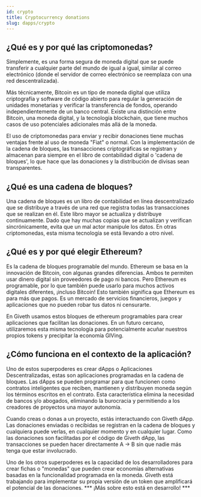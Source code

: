 ```yaml
---
id: crypto
title: Cryptocurrency donations
slug: dapps/crypto
---
```


## ¿Qué es y por qué las criptomonedas?
Simplemente, es una forma segura de moneda digital que se puede transferir a cualquier parte del mundo de igual a igual, similar al correo electrónico (donde el servidor de correo electrónico se reemplaza con una red descentralizada).

Más técnicamente, Bitcoin es un tipo de moneda digital que utiliza criptografía y software de código abierto para regular la generación de unidades monetarias y verificar la transferencia de fondos, operando independientemente de un banco central. Existe una distinción entre Bitcoin, una moneda digital, y la tecnología blockchain, que tiene muchos casos de uso potenciales adicionales más allá de la moneda.

El uso de criptomonedas para enviar y recibir donaciones tiene muchas ventajas frente al uso de moneda "Fiat" o normal. Con la implementación de la cadena de bloques, las transacciones criptográficas se registran y almacenan para siempre en el libro de contabilidad digital o 'cadena de bloques', lo que hace que las donaciones y la distribución de divisas sean transparentes.

## ¿Qué es una cadena de bloques?
Una cadena de bloques es un libro de contabilidad en línea descentralizado que se distribuye a través de una red que registra todas las transacciones que se realizan en él. Este libro mayor se actualiza y distribuye continuamente. Dado que hay muchas copias que se actualizan y verifican sincrónicamente, evita que un mal actor manipule los datos. En otras criptomonedas, esta misma tecnología se está llevando a otro nivel.


## ¿Qué es y por qué elegir Ethereum?
 Es la cadena de bloques programable del mundo. Ethereum se basa en la innovación de Bitcoin, con algunas grandes diferencias. Ambos te permiten usar dinero digital sin proveedores de pago ni bancos. Pero Ethereum es programable, por lo que también puede usarlo para muchos activos digitales diferentes, ¡incluso Bitcoin! Esto también significa que Ethereum es para más que pagos. Es un mercado de servicios financieros, juegos y aplicaciones que no pueden robar tus datos ni censurarte.

 En Giveth usamos estos bloques de ethereum programables para crear aplicaciones que facilitan las donaciones. En un futuro cercano, utilizaremos esta misma tecnología para potencialmente acuñar nuestros propios tokens y precipitar la economía GIVing.

## ¿Cómo funciona en el contexto de la aplicación?
Uno de estos superpoderes es crear dApps o Aplicaciones Descentralizadas, estas son aplicaciones programadas en la cadena de bloques. Las dApps se pueden programar para que funcionen como contratos inteligentes que reciben, mantienen y distribuyen moneda según los términos escritos en el contrato. Esta característica elimina la necesidad de bancos y/o abogados, eliminando la burocracia y permitiendo a los creadores de proyectos una mayor autonomía.

Cuando creas o donas a un proyecto, estás interactuando con Giveth dApp. Las donaciones enviadas o recibidas se registran en la cadena de bloques y cualquiera puede verlas, en cualquier momento y en cualquier lugar. Como las donaciones son facilitadas por el código de Giveth dApp, las transacciones se pueden hacer directamente A -> B sin que nadie más tenga que estar involucrado.

Uno de los otros superpoderes es la capacidad de los desarrolladores para crear fichas o "monedas" que pueden crear economías alternativas basadas en la funcionalidad programada en la moneda. Giveth está trabajando para implementar su propia versión de un token que amplificará el potencial de las donaciones. *** ¡Más sobre esto está en desarrollo! ***
